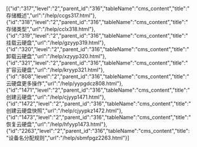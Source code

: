 [{"id":"317","level":"2","parent_id":"316","tableName":"cms_content","title":"存储概述","url":"/help/ccgs317.html"},{"id":"318","level":"2","parent_id":"316","tableName":"cms_content","title":"存储类型","url":"/help/cclx318.html"},{"id":"319","level":"2","parent_id":"316","tableName":"cms_content","title":"挂载云硬盘","url":"/help/gzyyp319.html"},{"id":"320","level":"2","parent_id":"316","tableName":"cms_content","title":"卸载云硬盘","url":"/help/xzyyp320.html"},{"id":"321","level":"2","parent_id":"316","tableName":"cms_content","title":"扩容云硬盘","url":"/help/kryyp321.html"},{"id":"808","level":"2","parent_id":"316","tableName":"cms_content","title":"云硬盘更多操作","url":"/help/yypgdcz808.html"},{"id":"1471","level":"2","parent_id":"316","tableName":"cms_content","title":"创建云硬盘","url":"/help/cjyyp1471.html"},{"id":"1472","level":"2","parent_id":"316","tableName":"cms_content","title":"创建云硬盘快照","url":"/help/cjyypkz1472.html"},{"id":"1473","level":"2","parent_id":"316","tableName":"cms_content","title":"恢复云硬盘","url":"/help/hfyyp1473.html"},{"id":"2263","level":"2","parent_id":"316","tableName":"cms_content","title":"设备名分配规则","url":"/help/sbmfpgz2263.html"}]